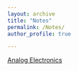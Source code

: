 ```yaml
---
layout: archive
title: "Notes"
permalink: /Notes/
author_profile: true

---
```


<a href="https://github.com/amithmalaghan/amithmalaghan.github.io/blob/master/notes/EC/analog%20razavi%20notes.pdf"  type="application/pdf">Analog Electronics</a>
   
